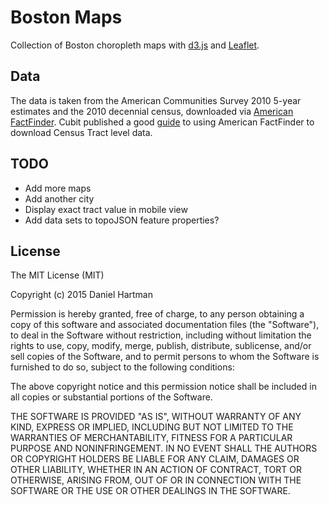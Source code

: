 # Boston Maps
Collection of Boston choropleth maps with [d3.js](www.d3.org) and [Leaflet](www.leafletjs.com).

## Data
The data is taken from the American Communities Survey 2010 5-year estimates and the 2010 decennial census, downloaded via [American FactFinder](http://factfinder.census.gov/faces/nav/jsf/pages/index.xhtml). Cubit published a good [guide](https://www.cubitplanning.com/data/american-fact-finder-census-tracts) to using American FactFinder to download Census Tract level data.

## TODO
+ Add more maps
+ Add another city
+ Display exact tract value in mobile view
+ Add data sets to topoJSON feature properties?

## License
The MIT License (MIT)

Copyright (c) 2015 Daniel Hartman

Permission is hereby granted, free of charge, to any person obtaining a copy
of this software and associated documentation files (the "Software"), to deal
in the Software without restriction, including without limitation the rights
to use, copy, modify, merge, publish, distribute, sublicense, and/or sell
copies of the Software, and to permit persons to whom the Software is
furnished to do so, subject to the following conditions:

The above copyright notice and this permission notice shall be included in
all copies or substantial portions of the Software.

THE SOFTWARE IS PROVIDED "AS IS", WITHOUT WARRANTY OF ANY KIND, EXPRESS OR
IMPLIED, INCLUDING BUT NOT LIMITED TO THE WARRANTIES OF MERCHANTABILITY,
FITNESS FOR A PARTICULAR PURPOSE AND NONINFRINGEMENT. IN NO EVENT SHALL THE
AUTHORS OR COPYRIGHT HOLDERS BE LIABLE FOR ANY CLAIM, DAMAGES OR OTHER
LIABILITY, WHETHER IN AN ACTION OF CONTRACT, TORT OR OTHERWISE, ARISING FROM,
OUT OF OR IN CONNECTION WITH THE SOFTWARE OR THE USE OR OTHER DEALINGS IN
THE SOFTWARE.
